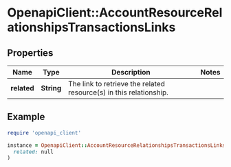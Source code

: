 # OpenapiClient::AccountResourceRelationshipsTransactionsLinks

## Properties

| Name | Type | Description | Notes |
| ---- | ---- | ----------- | ----- |
| **related** | **String** | The link to retrieve the related resource(s) in this relationship.  |  |

## Example

```ruby
require 'openapi_client'

instance = OpenapiClient::AccountResourceRelationshipsTransactionsLinks.new(
  related: null
)
```

